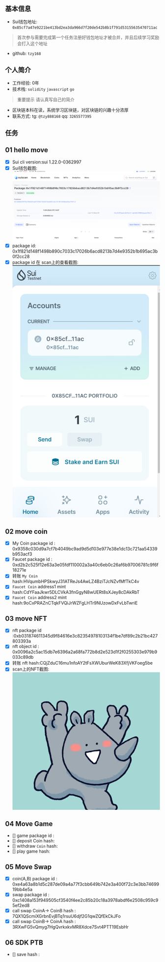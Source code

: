 ## 基本信息
- Sui钱包地址: `0x85cf7a47e9221be413bd2ea3da966d7f20de542b8b1f791d53155635470711ac`
> 首次参与需要完成第一个任务注册好钱包地址才被合并，并且后续学习奖励会打入这个地址
- github: `tzy168`

## 个人简介
- 工作经验: 0年
- 技术栈: `solidity` `javascript` `go` 
> 重要提示 请认真写自己的简介
- 区块链本科在读，系统学习区块链，对区块链的兴趣十分浓厚
- 联系方式: tg: `@tzy888168` 
           qq: `3265577395`

## 任务

##   01 hello move  
- [x] Sui cli version:sui 1.22.0-0362997
- [x] Sui钱包截图: ![Sui钱包截图](./images/packageid.png)
- [x] package id: 0x1f821d148f1498b890c7033c17026b6acd8213b7d4e9352b1b695ac3b0f2cc28
- [x] package id 在 scan上的查看截图:![Scan截图](./images/suiwallet.png)

##   02 move coin
- [x] My Coin package id : 0x9358c030d9a7cf7b4049bc9ad9d5d103e977e38e1dc13c721aa54339b953acf3
- [x] Faucet package id : 0xd2b2c525f12e63a3e05fdf110002a3a40c6eb0c26af6b97006781c9f6f18271e
- [x] 转账 `My Coin` hash:HVqumbHPSkwyJ31ATReJs4AwLZ4BziTJcNZvfMfTkC4v
- [x] `Faucet Coin` address1 mint hash:CdYFaaJkwr5DLCVkA3fnGgyN8wUERt8sXJey8cDAkRbT
- [x] `Faucet Coin` address2 mint hash:9oCxPRAZnCTqkFVQiJrWZFgLHTr9NUzowDxFvLbTwriE

##   03 move NFT
- [x] nft package id :0xb031874611345d9f84616e3c82354978103134f1be7df89c2b21bc427803393a
- [x] nft object id : 0x0096a2c5ac15db7e6396a2a68fa772b8d2e523d1f2f0255303e979b9033c89db
- [x] 转账 nft  hash:CQjZduC16mu1nfoAY2tFsXWUburWeK83XfjVKFoeg5be
- [x] scan上的NFT截图:![Scan截图](./images/tzy168'nft.jpg)

##   04 Move Game
- [] game package id :
- [] deposit Coin hash:
- [] withdraw `Coin` hash:
- [] play game hash:

##   05 Move Swap
- [x] coin(A,B) package id : 0xe4a63a8b1d5c287de09a4a77f3cbb649b742e3a400f72c3e3bb7469919bb4e5a
- [x] swap package id : 0xc1408a153f949505cf3540f4ee2c85b20c18a3978abdf6e2508c959c95ef2ed8
- [x] call swap CoinA-> CoinB  hash : 7QX1QScmiXGrbnEvjBTq1rsuU6djf2G1qwZQfEkCkJFo
- [x] call swap CoinB-> CoinA  hash : 3RXwFG5vQmyg7HgQvrkxkvMR8Xdce7Svt4PTT19EsbHr

##   06 SDK PTB
- [] save hash :
